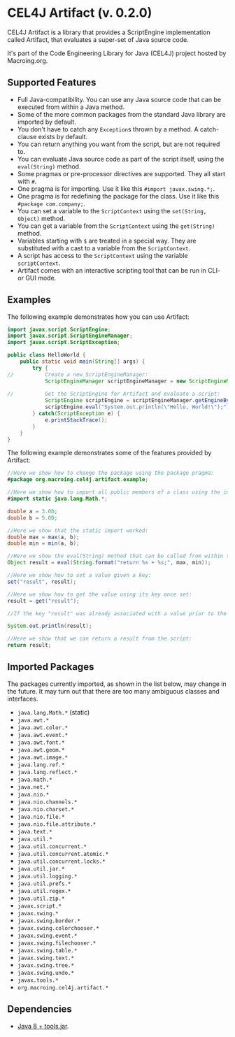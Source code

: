 CEL4J Artifact (v. 0.2.0)
=========================
CEL4J Artifact is a library that provides a ScriptEngine implementation called Artifact, that evaluates a super-set of Java source code.

It's part of the Code Engineering Library for Java (CEL4J) project hosted by Macroing.org.

Supported Features
------------------
* Full Java-compatibility. You can use any Java source code that can be executed from within a Java method.
* Some of the more common packages from the standard Java library are imported by default.
* You don't have to catch any `Exception`s thrown by a method. A catch-clause exists by default.
* You can return anything you want from the script, but are not required to.
* You can evaluate Java source code as part of the script itself, using the `eval(String)` method.
* Some pragmas or pre-processor directives are supported. They all start with `#`.
* One pragma is for importing. Use it like this `#import javax.swing.*;`.
* One pragma is for redefining the package for the class. Use it like this `#package com.company;`.
* You can set a variable to the `ScriptContext` using the `set(String, Object)` method.
* You can get a variable from the `ScriptContext` using the `get(String)` method.
* Variables starting with `$` are treated in a special way. They are substituted with a cast to a variable from the `ScriptContext`.
* A script has access to the `ScriptContext` using the variable `scriptContext`.
* Artifact comes with an interactive scripting tool that can be run in CLI- or GUI mode.

Examples
--------
The following example demonstrates how you can use Artifact:

```java
import javax.script.ScriptEngine;
import javax.script.ScriptEngineManager;
import javax.script.ScriptException;

public class HelloWorld {
    public static void main(String[] args) {
        try {
//          Create a new ScriptEngineManager:
            ScriptEngineManager scriptEngineManager = new ScriptEngineManager();
            
//          Get the ScriptEngine for Artifact and evaluate a script:
            ScriptEngine scriptEngine = scriptEngineManager.getEngineByExtension("java");
            scriptEngine.eval("System.out.println(\"Hello, World!\");");
        } catch(ScriptException e) {
            e.printStackTrace();
        }
    }
}
```

The following example demonstrates some of the features provided by Artifact:

```java
//Here we show how to change the package using the package pragma:
#package org.macroing.cel4j.artifact.example;

//Here we show how to import all public members of a class using the import pragma:
#import static java.lang.Math.*;

double a = 3.0D;
double b = 5.0D;

//Here we show that the static import worked:
double max = max(a, b);
double min = min(a, b);

//Here we show the eval(String) method that can be called from within the script:
Object result = eval(String.format("return %s + %s;", max, min));

//Here we show how to set a value given a key:
set("result", result);

//Here we show how to get the value using its key once set:
result = get("result");

//If the key "result" was already associated with a value prior to the evaluation of this script, you could use $result to access it instead.

System.out.println(result);

//Here we show that we can return a result from the script:
return result;
```

Imported Packages
-----------------
The packages currently imported, as shown in the list below, may change in the future. It may turn out that there are too many ambiguous classes and interfaces.

* `java.lang.Math.*` (static)
* `java.awt.*`
* `java.awt.color.*`
* `java.awt.event.*`
* `java.awt.font.*`
* `java.awt.geom.*`
* `java.awt.image.*`
* `java.lang.ref.*`
* `java.lang.reflect.*`
* `java.math.*`
* `java.net.*`
* `java.nio.*`
* `java.nio.channels.*`
* `java.nio.charset.*`
* `java.nio.file.*`
* `java.nio.file.attribute.*`
* `java.text.*`
* `java.util.*`
* `java.util.concurrent.*`
* `java.util.concurrent.atomic.*`
* `java.util.concurrent.locks.*`
* `java.util.jar.*`
* `java.util.logging.*`
* `java.util.prefs.*`
* `java.util.regex.*`
* `java.util.zip.*`
* `javax.script.*`
* `javax.swing.*`
* `javax.swing.border.*`
* `javax.swing.colorchooser.*`
* `javax.swing.event.*`
* `javax.swing.filechooser.*`
* `javax.swing.table.*`
* `javax.swing.text.*`
* `javax.swing.tree.*`
* `javax.swing.undo.*`
* `javax.tools.*`
* `org.macroing.cel4j.artifact.*`

Dependencies
------------
 - [Java 8 + tools.jar](http://www.java.com).